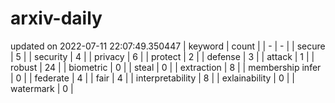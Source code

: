 # arxiv-daily
updated on 2022-07-11 22:07:49.350447
| keyword | count |
| - | - |
| secure | 5 |
| security | 4 |
| privacy | 6 |
| protect | 2 |
| defense | 3 |
| attack | 1 |
| robust | 24 |
| biometric | 0 |
| steal | 0 |
| extraction | 8 |
| membership infer | 0 |
| federate | 4 |
| fair | 4 |
| interpretability | 8 |
| exlainability | 0 |
| watermark | 0 |
